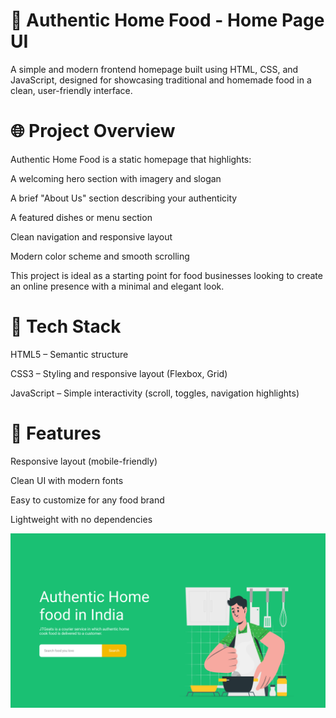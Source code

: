 # 🍲 Authentic Home Food - Home Page UI

A simple and modern frontend homepage built using HTML, CSS, and JavaScript, designed for showcasing traditional and homemade food in a clean, user-friendly interface.

# 🌐 Project Overview

Authentic Home Food is a static homepage that highlights:

A welcoming hero section with imagery and slogan

A brief "About Us" section describing your authenticity

A featured dishes or menu section

Clean navigation and responsive layout

Modern color scheme and smooth scrolling

This project is ideal as a starting point for food businesses looking to create an online presence with a minimal and elegant look.

# 🔧 Tech Stack

HTML5 – Semantic structure

CSS3 – Styling and responsive layout (Flexbox, Grid)

JavaScript – Simple interactivity (scroll, toggles, navigation highlights)

# 🌟 Features

Responsive layout (mobile-friendly)

Clean UI with modern fonts

Easy to customize for any food brand

Lightweight with no dependencies


![Homepage Preview](assets/LandingSection.png)

